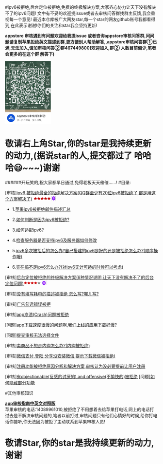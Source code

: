 #ipv6被拒绝,后台定位被拒绝,免费的终极解决方案,大家齐心协力让天下没有解决不了的ipv6问题!
文中有不妥的欢迎提issue或者去审核问答群找群主反馈,我会重视每一个意见!
最近本仓库被广大网友star,每一个star的网友github账号我都看得到,在此表示谢谢!你们的关注和star我会坚持更新!


**appstore 审核遇到有问题欢迎给我提issue 或者咨询appstore审核问答群,问问题请复制苹果拒绝英文描述到群,更方便别人帮助解答,,appstore审核问答群①已满,无法加入,请加审核问答②群467449800(欢迎加入,群② 人数目前偏少,笔者会更多的在这个群 解答下)** 

 <img src="Picture/jiaqun2.png" width="30%">






# 敬请右上角Star,你的star是我持续更新的动力,(据说star的人,提交都过了 哈哈哈😃~~~)谢谢
######开玩笑的,祝大家都早日通过,免得老板天天催催......!
#目录:

[审核][ipv6 被拒绝最全的拒绝解决方案(QQ群至少有20位ipv6被拒绝了,都是用这个方案解决了)](https://github.com/wg689/Solve-App-Store-Review-Problem/blob/master/ipv6.md) <img src="Picture/small_image/five_stars.png" width=60 height =15><img src="Picture/small_image/recommend.png" width=15 height =15>

 - 1.[苹果ipv6被拒绝邮件描述汇总](https://github.com/wg689/Solve-App-Store-Review-Problem/blob/master/ipv6.md#%E8%8B%B9%E6%9E%9Cipv6%E8%A2%AB%E6%8B%92%E7%BB%9D%E9%82%AE%E4%BB%B6%E6%8F%8F%E8%BF%B0%E6%B1%87%E6%80%BB)

- 2.[如何判断是因为ipv6被拒绝?](https://github.com/wg689/Solve-App-Store-Review-Problem/blob/master/ipv6.md#%E5%A6%82%E4%BD%95%E5%88%A4%E6%96%AD%E6%98%AF%E5%9B%A0%E4%B8%BAipv6%E8%A2%AB%E6%8B%92%E7%BB%9D
)

- 3.[如何适配ipv6?](https://github.com/wg689/Solve-App-Store-Review-Problem/blob/master/ipv6.md#%E5%A6%82%E4%BD%95%E9%80%82%E9%85%8Dipv6
)

- 4.[检查服务器是否支持ipv6及服务器如何修改](https://github.com/wg689/Solve-App-Store-Review-Problem/blob/master/ipv6.md#12%E6%A3%80%E6%9F%A5%E6%9C%8D%E5%8A%A1%E5%99%A8%E6%98%AF%E5%90%A6%E6%94%AF%E6%8C%81ipv6%E8%BF%99%E6%98%AF%E4%B8%80%E4%B8%AA%E5%A4%A7%E9%97%AE%E9%A2%98%E5%95%8A)

- 5.[ipv6多次被拒后的怎么办?自己搭建的ipv6是好的还是被拒绝怎么办?(顺序操作哦)](https://github.com/wg689/Solve-App-Store-Review-Problem/blob/master/ipv6.md#q%E4%BA%8Cipv6%E5%A4%9A%E6%AC%A1%E8%A2%AB%E6%8B%92%E5%90%8E%E7%9A%84%E6%80%8E%E4%B9%88%E5%8A%9E%E8%87%AA%E5%B7%B1%E6%90%AD%E5%BB%BA%E7%9A%84ipv6%E6%98%AF%E5%A5%BD%E7%9A%84%E8%BF%98%E6%98%AF%E8%A2%AB%E6%8B%92%E7%BB%9D%E6%80%8E%E4%B9%88%E5%8A%9E%E9%A1%BA%E5%BA%8F%E6%93%8D%E4%BD%9C%E5%93%A6
)

- 6.[实在搞不定ipv6怎么办?(对ipv6无计可适的时候可以考虑)](https://github.com/wg689/Solve-App-Store-Review-Problem/blob/master/ipv6.md#q%E4%B8%89%E5%AE%9E%E5%9C%A8%E6%90%9E%E4%B8%8D%E5%AE%9Aipv6%E6%80%8E%E4%B9%88%E5%8A%9E%E5%AF%B9ipv6%E6%97%A0%E8%AE%A1%E5%8F%AF%E9%80%82%E7%9A%84%E6%97%B6%E5%80%99%E5%8F%AF%E4%BB%A5%E8%80%83%E8%99%91
)


[审核][后台定位被拒绝的终极解决方案(6种情况说明,让天下没有解决不了的后台定位问题)](https://github.com/wg689/Solve-App-Store-Review-Problem/blob/master/LocationBackground.md)<img src="Picture/small_image/four_stars.png" width=60 height =15><img src="Picture/small_image/recommend.png" width=15 height =15>


[审核][没有填写耗电的描述被拒绝,怎么写?哪儿写?](https://github.com/wg689/Solve-App-Store-Review-Problem/blob/master/no_nonsume_decription.md)

[审核][广告勾选错误被拒](https://github.com/wg689/Solve-App-Store-Review-Problem/blob/master/add_select_error.md)

[审核][app崩溃(Crash)问题被拒绝](https://github.com/wg689/Solve-App-Store-Review-Problem/blob/master/app_crash.md)

[问题][app下载速度很慢的问题啊,我们上线的应用下载好慢?](https://github.com/wg689/Solve-App-Store-Review-Problem/blob/master/app_dowload_slow.md)

[问题][提交审核无法选择文件](https://github.com/wg689/Solve-App-Store-Review-Problem/blob/master/cannot_select_file.md)



[审核][卖商品不想走内购怎么办?(内购被拒绝)](https://github.com/wg689/Solve-App-Store-Review-Problem/blob/master/purchase_wechatLoginSharePay.md)

[审核][微信支付,登陆,分享没安装微信,提示下载微信被拒绝)](https://github.com/wg689/Solve-App-Store-Review-Problem/blob/master/purchase_wechatLoginSharePay.md)

[审核][注册功能被拒绝原因分析和解决方案,审核认为没必要提前让用户注册](https://github.com/wg689/Solve-App-Store-Review-Problem/blob/master/purchase_wechatLoginSharePay.md#%E9%97%AE%E9%A2%98%E8%A2%AB%E6%8B%92%E7%BB%9D%E6%B3%A8%E5%86%8C%E5%8A%9F%E8%83%BD)

[审核][有objectionable(反感的讨厌的) and offensive(不愉快的)被拒绝](https://github.com/wg689/Solve-App-Store-Review-Problem/blob/master/sex_offensive.md)
[问题][如何隐藏部分功能](https://github.com/wg689/Solve-App-Store-Review-Problem/blob/master/sex_offensive.md)



#其他审核知识

[**app审核指南中英文对照版**](http://appstore.icewindtech.com)
<br>苹果审核的电话:14089961010,被拒绝了不用想着去给苹果打电话,网上的电话打过去是不解决审核问题的,笔者以前打过,审核问题只有他们心情好的时候,给你打电话你接听,你无法因为被拒了主动联系到苹果审核人员!
<br>
# 敬请Star,你的star是我持续更新的动力,谢谢

